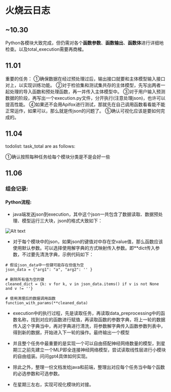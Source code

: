 # 火烧云日志
## ~10.30
Python各模块大致完成，但仍需对各个**函数参数**、**函数输出**、**函数体**进行详细地检查。以及total_execution需要再商榷。

## 11.01
重要的任务：
①确保数据在经过预处理过后，输出接口就要和主体模型输入接口对上，以实现训练功能。
②对于检验集和测试集共存的主体模型，先写出两者一起处理的导入函数和预处理函数，再一并传入主体模型中。
③对于用户输入预测数据的阶段，再写出一个execution.py文件，分开执行(注意处理json)，也许可以提高性能。
④如果还不会用Apifox进行测试，那就先在自己调用函数看看能不能正常运作，如果可以，那么就是传json的问题了。
⑤确认可视化应该是要如何完成的。

## 11.04
todolist:
task_total are as follows:

①确认按照每种任务给每个模块分类是不是会好一些

## 11.06
### 组会记录:
#### Python流程: 
- java端发送json到execution，其中这个json一共包含了数据读取、数据预处理、模型运行三大块，json的格式大致如下：

![Alt text](image-1.png)

- 对于每个模块中的json，如果json的键值对中存在空value值，那么函数应该使用默认参数。可以选择使用解字典的方式映射传入参数。即**dict传入参数，不过要先清洗字典，示例代码如下：
  
```
# 假设json_data中一些键可能存在但值为空
json_data = {"arg1": "a", "arg2": '' }

# 删除所有值为空的键
cleaned_dict = {k: v for k, v in json_data.items() if v is not None and v != ''}

# 使用清理后的数据调用函数
function_with_params(**cleaned_data)
```

- execution中的执行过程，先是读取任务，再读取data_preprocessing中的函数名称，找到对应的函数进行赋值，再读取函数的参数字典，将上一轮的数据传入这个字典当中，再对字典进行清洗，将参数解字典传入函数参数列表中，得到新的数据，开始进入下一轮的操作。最终输出一个模型

- 并且整个任务中最重要的是实现一个可以自由搭配神经网络数量的模型，到星期三之前先建立一个MLP即全连接神经网络模型，尝试读取线性层进行小模块的自由组装。问问gpt4具体如何实现。

- 除此之外，整理一份文档发给java和前端，整理出对应每个任务当中每个函数的必选参数和可选参数。

- 在星期三左右，实现可视化模块的对接。
